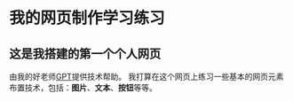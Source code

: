 # 我的网页制作学习练习
## 这是我搭建的**第一个**个人网页
由我的好老师[GPT](https://chatgpt.com/?oai-dm=1)提供技术帮助。
我打算在这个网页上练习一些基本的网页元素布置技术，包括：**图片**、**文本**、**按钮**等等。
